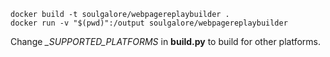 ```
docker build -t soulgalore/webpagereplaybuilder .
docker run -v "$(pwd)":/output soulgalore/webpagereplaybuilder
```


Change *_SUPPORTED_PLATFORMS* in **build.py** to build for other platforms.

